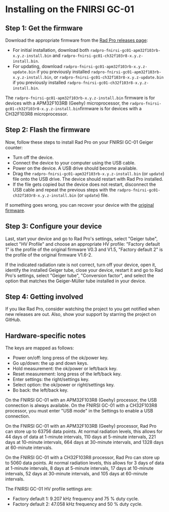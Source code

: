 # Installing on the FNIRSI GC-01

## Step 1: Get the firmware

Download the appropriate firmware from the [Rad Pro releases page](https://github.com/Gissio/radpro/releases):
  * For initial installation, download both `radpro-fnirsi-gc01-apm32f103rb-x.y.z-install.bin` and `radpro-fnirsi-gc01-ch32f103r8-x.y.z-install.bin`.
  * For updating, download `radpro-fnirsi-gc01-apm32f103rb-x.y.z-update.bin` if you previously installed `radpro-fnirsi-gc01-apm32f103rb-x.y.z-install.bin`, or `radpro-fnirsi-gc01-ch32f103r8-x.y.z-update.bin` if you previously installed `radpro-fnirsi-gc01-ch32f103r8-x.y.z-install.bin`.

The `radpro-fnirsi-gc01-apm32f103rb-x.y.z-install.bin` firmware is for devices with a APM32F103RB (Geehy) microprocessor, the `radpro-fnirsi-gc01-ch32f103r8-x.y.z-install.bin`firmware is for devices with a CH32F103R8 microprocessor.

## Step 2: Flash the firmware

Now, follow these steps to install Rad Pro on your FNIRSI GC-01 Geiger counter:

* Turn off the device.
* Connect the device to your computer using the USB cable.
* Power on the device. A USB drive should become available.
* Drag the `radpro-fnirsi-gc01-apm32f103rb-x.y.z-install.bin` (or `update`) file onto the USB drive. The device should restart with Rad Pro installed.
* If the file gets copied but the device does not restart, disconnect the USB cable and repeat the previous steps with the `radpro-fnirsi-gc01-ch32f103r8-x.y.z-install.bin` (or `update`) file.

If something goes wrong, you can recover your device with the [original firmware](firmware).

## Step 3: Configure your device

Last, start your device and go to Rad Pro's settings, select "Geiger tube", select "HV Profile" and choose an appropriate HV profile: "Factory default 1" is the profile of the original firmware V0.3 and V1.5, "Factory default 2" is the profile of the original firmware V1.6-2.

If the indicated radiation rate is not correct, turn off your device, open it, identify the installed Geiger tube, close your device, restart it and go to Rad Pro's settings, select "Geiger tube", "Conversion factor", and select the option that matches the Geiger-Müller tube installed in your device.

## Step 4: Getting involved

If you like Rad Pro, consider watching the project to you get notified when new releases are out. Also, show your support by starring the project on GitHub.

## Hardware-specific notes

The keys are mapped as follows:

  * Power on/off: long press of the ok/power key.
  * Go up/down: the up and down keys.
  * Hold measurement: the ok/power or left/back key.
  * Reset measurement: long press of the left/back key.
  * Enter settings: the right/settings key.
  * Select option: the ok/power or right/settings key.
  * Bo back: the left/back key.

On the FNIRSI GC-01 with an APM32F103R8 (Geehy) processor, the USB connection is always available. On the FNIRSI GC-01 with a CH32F103R8 processor, you must enter "USB mode" in the Settings to enable a USB connection.

On the FNIRSI GC-01 with an APM32F103RB (Geehy) processor, Rad Pro can store up to 63756 data points. At normal radiation levels, this allows for 44 days of data at 1-minute intervals, 110 days at 5-minute intervals, 221 days at 10-minute intervals, 664 days at 30-minute intervals, and 1328 days at 60-minute intervals.

On the FNIRSI GC-01 with a CH32F103R8 processor, Rad Pro can store up to 5060 data points. At normal radiation levels, this allows for 3 days of data at 1-minute intervals, 8 days at 5-minute intervals, 17 days at 10-minute intervals, 52 days at 30-minute intervals, and 105 days at 60-minute intervals.

The FNIRSI GC-01 HV profile settings are:

* Factory default 1: 9.207 kHz frequency and 75 % duty cycle.
* Factory default 2: 47.058 kHz frequency and 50 % duty cycle.
